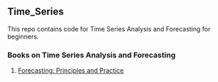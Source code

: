 ## Time_Series

This repo contains code for Time Series Analysis and Forecasting for beginners.

### Books on Time Series Analysis and Forecasting

1. [Forecasting: Principles and Practice](https://otexts.com/fpp2/)